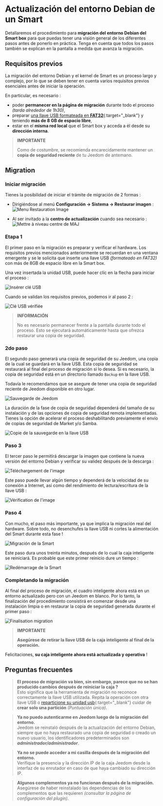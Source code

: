 # Actualización del entorno Debian de un Smart

Detallaremos el procedimiento para **migración del entorno Debian del Smart box** para que puedas tener una visión general de los diferentes pasos antes de ponerlo en práctica. Tenga en cuenta que todos los pasos también se explican en la pantalla a medida que avanza la migración.

## Requisitos previos

La migración del entorno Debian y el kernel de Smart es un proceso largo y complejo, por lo que se deben tener en cuenta varios requisitos previos esenciales antes de iniciar la operación.

En particular, es necesario :

- poder **permanecer en la página de migración** durante todo el proceso *(tarda alrededor de 1h30)*,
- preparar [una llave USB formateada en **FAT32**](https://fr.wikihow.com/formater-en-FAT32){:target="\_blank"} y teniendo **más de 8 GB de espacio libre**,
- estar en el **misma red local** que el Smart box y acceda a él desde su **dirección interna**.

>**IMPORTANTE**
>
>Como de costumbre, se recomienda encarecidamente mantener un **copia de seguridad reciente** de tu Jeedom de antemano.

## Migration

### Iniciar migración

Tienes la posibilidad de iniciar el trámite de migración de 2 formas :

- Dirigiéndose al menú **Configuración → Sistema → Restaurar imagen** :     
![Menu Restauration Image](images/migrateos-smart01.png)

- Al ser invitado a la **centro de actualización** cuando sea necesario :     
![Mettre à niveau centre de MAJ](images/migrateos-smart02.png)

### Etapa 1

El primer paso en la migración es preparar y verificar el hardware. Los requisitos previos mencionados anteriormente se recuerdan en una ventana emergente y se le solicita que inserte una llave USB *(formateado en FAT32)* con más de 8GB de espacio libre en la Smart box.

Una vez insertada la unidad USB, puede hacer clic en la flecha para iniciar el proceso :

![Insérer clé USB](images/migrateos-smart03.png)

Cuando se validan los requisitos previos, podemos ir al paso 2 :

![Clé USB vérifiée](images/migrateos-smart04.png)

>**INFORMACIÓN**
>
>No es necesario permanecer frente a la pantalla durante todo el proceso. Esto se ejecutará automáticamente hasta que ofrezca restaurar una copia de seguridad.

### 2do paso

El segundo paso generará una copia de seguridad de su Jeedom, una copia de la cual se guardará en la llave USB. Esta copia de seguridad se restaurará al final del proceso de migración si lo desea. Si es necesario, la copia de seguridad está en un directorio llamado ``Backup`` en la llave USB.

Todavía le recomendamos que se asegure de tener una copia de seguridad reciente de Jeedom disponible en otro lugar.

![Sauvegarde de Jeedom](images/migrateos-smart05.png)

La duración de la fase de copia de seguridad dependerá del tamaño de su instalación y de las opciones de copia de seguridad remota implementadas. Tienes la opción de acelerar el proceso deshabilitando previamente el envío de copias de seguridad de Market y/o Samba.

![Copie de la sauvegarde en la llave USB](images/migrateos-smart06.png)

### Paso 3

El tercer paso le permitirá descargar la imagen que contiene la nueva versión del entorno Debian y verificar su validez después de la descarga :

![Téléchargement de l'image](images/migrateos-smart07.png)

Este paso puede llevar algún tiempo y dependerá de la velocidad de su conexión a Internet, así como del rendimiento de lectura/escritura de la llave USB :

![Vérification de l'image](images/migrateos-smart08.png)

### Paso 4

Con mucho, el paso más importante, ya que implica la migración real del hardware. Sobre todo, no desenchufes la llave USB ni cortes la alimentación del Smart durante esta fase !

![Migración de la Smart](images/migrateos-smart09.png)

Este paso dura unos treinta minutos, después de lo cual la caja inteligente se reiniciará. Es probable que este primer reinicio dure un tiempo :

![Redémarrage de la Smart](images/migrateos-smart10.png)

### Completando la migración

Al final del proceso de migración, el cuadro inteligente ahora está en un entorno actualizado pero con un Jeedom en blanco. Por lo tanto, la finalización del procedimiento consistirá en comenzar desde una instalación limpia o en restaurar la copia de seguridad generada durante el primer paso :

![Finalisation migration](images/migrateos-smart11.png)

>**IMPORTANTE**
>
>**Asegúrese de retirar la llave USB de la caja inteligente al final de la operación.**

Felicitaciones, **su caja inteligente ahora está actualizada y operativa** !

## Preguntas frecuentes

>**El proceso de migración va bien, sin embargo, parece que no se han producido cambios después de reiniciar la caja ?**    
>Esto significa que la herramienta de migración no reconoce correctamente la llave USB utilizada. Repita la operación con otra llave USB o [reparticione su unidad usb](https://fr.wikihow.com/partitionner-une-cl%C3%A9-USB){:target="\_blank"} cuidar de **crear solo una partición** *(Puntuación única)*.

>**Ya no puedo autenticarme en Jeedom luego de la migración del entorno.**    
>Jeedom se reinstaló después de la actualización del entorno Debian, siempre que no haya restaurado una copia de seguridad o creado un nuevo usuario, los identificadores predeterminados son ***administrador/administrador***.

>**Ya no se puede acceder a mi casilla después de la migración del entorno.**    
>Verifique la presencia y la dirección IP de la caja Jeedom desde la interfaz de su enrutador en caso de que haya cambiado su dirección IP.

>**Algunos complementos ya no funcionan después de la migración.**    
>Asegúrese de haber reinstalado las dependencias de los complementos que las requieren *(consultar la página de configuración del plugin)*.
